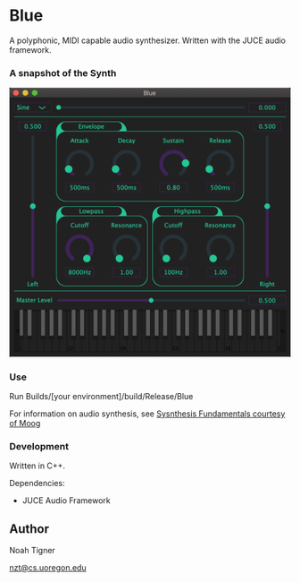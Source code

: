# Blue

A polyphonic, MIDI capable audio synthesizer. Written with the JUCE audio framework.

### A snapshot of the Synth
![Screenshot](display.png)

### Use

Run Builds/[your environment]/build/Release/Blue

For information on audio synthesis, see [Sysnthesis Fundamentals courtesy of Moog](https://moogfoundation.org/learning-synthesis/synthesis-fundamentals/)

### Development

Written in C++.

Dependencies: 

* JUCE Audio Framework

## Author

Noah Tigner

nzt@cs.uoregon.edu



